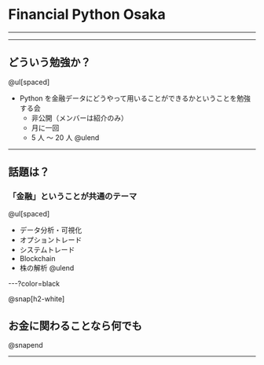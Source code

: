 # Financial Python Osaka 

---



---

## どういう勉強か？

@ul[spaced]
- Python を金融データにどうやって用いることができるかということを勉強する会
  - 非公開（メンバーは紹介のみ）
  - 月に一回
  - 5 人 〜 20 人
@ulend

---

## 話題は？

### 「金融」ということが共通のテーマ

@ul[spaced]
- データ分析・可視化
- オプショントレード
- システムトレード
- Blockchain
- 株の解析
@ulend

---?color=black

@snap[h2-white]
## お金に関わることなら何でも
@snapend



---

